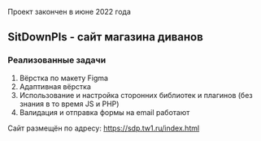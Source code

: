 Проект закончен в июне 2022 года

## SitDownPls - сайт магазина диванов

### Реализованные задачи 
1. Вёрстка по макету Figma
2. Адаптивная вёрстка
3. Использование и настройка сторонних библиотек и плагинов (без знания в то время JS и PHP) 
4. Валидация и отправка формы на email работают

Сайт размещён по адресу: https://sdp.tw1.ru/index.html 

